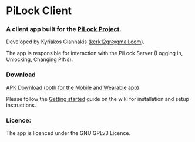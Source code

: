 # PiLock Client
### A client app built for the [PiLock Project](https://github.com/kerk12/PiLock).
Developed by Kyriakos Giannakis (kerk12gr@gmail.com).

The app is responsible for interaction with the PiLock Server (Logging in, Unlocking, Changing PINs).

### Download
[APK Download (both for the Mobile and Wearable app)](https://cloud.kgiannakis.me/index.php/s/yIbppbhe5hBdrBE)

Please follow the [Getting started](https://github.com/kerk12/PiLockApp/wiki/Getting-Started) guide on the wiki for installation and setup instructions.

### Licence:
The app is licenced under the GNU GPLv3 Licence.